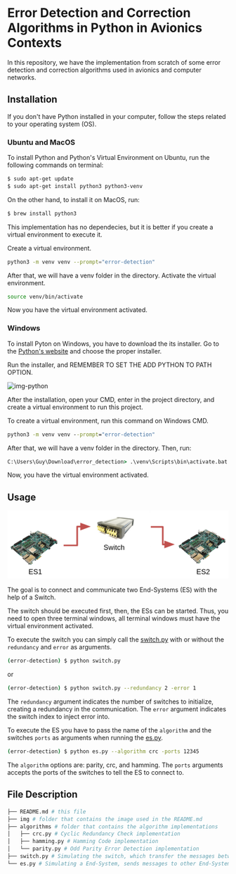 # Error Detection and Correction Algorithms in Python in Avionics Contexts

In this repository, we have the implementation from scratch of some error detection and correction algorithms used in avionics and computer networks.

## Installation

If you don't have Python installed in your computer, follow the steps related to your operating system (OS).

### Ubuntu and MacOS

To install Python and Python's Virtual Environment on Ubuntu, run the following commands on terminal:
```bash
$ sudo apt-get update
$ sudo apt-get install python3 python3-venv
```

On the other hand, to install it on MacOS, run:
```bash
$ brew install python3
```

This implementation has no dependecies, but it is better if you create a virtual environment to execute it.

Create a virtual environment.
```bash
python3 -m venv venv --prompt="error-detection"
```

After that, we will have a venv folder in the directory. Activate the virtual environment.
```bash
source venv/bin/activate
```

Now you have the virtual environment activated.

### Windows
To install Pyton on Windows, you have to download the its installer. Go to the [Python's website](https://www.python.org/downloads/windows/) and choose the proper installer. 

Run the installer, and REMEMBER TO SET THE ADD PYTHON TO PATH OPTION.

![img-python](img/python-wizard.png)

After the installation, open your CMD, enter in the project directory, and create a virtual environment to run this project.

To create a virtual environment, run this command on Windows CMD.
```cmd
python3 -m venv venv --prompt="error-detection"
```

After that, we will have a venv folder in the directory. Then, run:
```cmd
C:\Users\Guy\Download\error_detection> .\venv\Scripts\bin\activate.bat 
```

Now, you have the virtual environment activated.

## Usage

![img](img/architecture.png)

The goal is to connect and communicate two End-Systems (ES) with the help of a Switch.

The switch should be executed first, then, the ESs can be started. Thus, you need to open three terminal windows, all terminal windows must have the virtual environment activated. 

To execute the switch you can simply call the [switch.py](switch.py) with or without the `redundancy` and `error` as arguments.
```bash
(error-detection) $ python switch.py
```
or
```bash
(error-detection) $ python switch.py --redundancy 2 -error 1
```
The `redundancy` argument indicates the number of switches to initialize, creating a redundancy in the communication. The `error` argument indicates the switch index to inject error into.

To execute the ES you have to pass the name of the `algorithm` and the switches `ports` as arguments when running the [es.py](es.py).
```bash
(error-detection) $ python es.py --algorithm crc -ports 12345
```
The `algorithm` options are: parity, crc, and hamming. The `ports` arguments accepts the ports of the switches to tell the ES to connect to.


## File Description

```bash
├── README.md # this file
├── img # folder that contains the image used in the README.md
├── algorithms # folder that contains the algorithm implementations
│   ├── crc.py # Cyclic Redundancy Check implementation
│   ├── hamming.py # Hamming Code implementation
│   └── parity.py # Odd Parity Error Detection implementation
├── switch.py # Simulating the switch, which transfer the messages between the ESs.
└── es.py # Simulating a End-System, sends messages to other End-Systems through the switch.
```